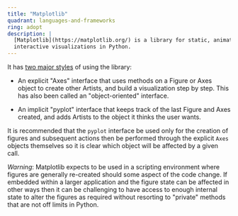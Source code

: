 ```yaml
---
title: "Matplotlib"
quadrant: languages-and-frameworks
ring: adopt
description: |
  [Matplotlib](https://matplotlib.org/) is a library for static, animated and
  interactive visualizations in Python.
---
```


It has [two major styles](https://matplotlib.org/stable/users/explain/figure/api_interfaces.html#api-interfaces)
of using the library:

- An explicit "Axes" interface that uses methods on a Figure or Axes object to
  create other Artists, and build a visualization step by step.
  This has also been called an "object-oriented" interface.

- An implicit "pyplot" interface that keeps track of the last Figure and Axes
  created, and adds Artists to the object it thinks the user wants.

It is recommended that the `pyplot` interface be used only for the creation of
figures and subsequent actions then be performed through the explicit `Axes` objects
themselves so it is clear which object will be affected by a given call.

*Warning*: Matplotlib expects to be used in a scripting environment where figures
are generally re-created should some aspect of the code change.
If embedded within a larger application and the figure state can be affected in other
ways then it can be challenging to have access to enough internal state to alter
the figures as required without resorting to "private" methods that are not off
limits in Python.

